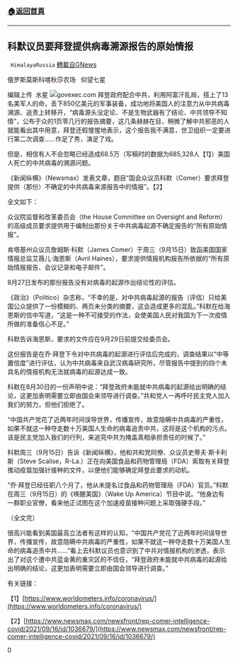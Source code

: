 ###  [:house:返回首頁](https://github.com/ourhimalayas/txt)
---


## 科默议员要拜登提供病毒溯源报告的原始情报
` HimalayaRussia` [轉載自GNews](https://gnews.org/zh-hans/1537206/)

俄罗斯莫斯科喀秋莎农场   仰望七星

编辑上传  水星
![](https://assets.gnews.org/wp-content/uploads/2021/09/C-4.jpg)govexec.com
拜登政府配合中共，利用阿富汗乱局，搭上了13名美军人的命，丢下850亿美元的军事装备，成功地将美国人的注意力从中共病毒溯源、追责上转移开，“病毒源头没定论、不是生物武器有了结论、中共领导不知情”，公布于众的1页零几行的报告摘要，这几条赫赫在目，稍微了解中共邪恶的人就能看出其中用意，拜登还假惺惺地表示，这个报告我不满意，世卫组织一定要进行第二次调查……作足了秀，演足了戏。

但是，相信有人不会忽略已经造成68.5万（写稿时的数据为685,328人【1】）美国人死亡的中共病毒的溯源问题。

《新闻纵横》（Newsmax）发表文章，题目“国会众议员科默（Comer）要求拜登提供（那份）不确定的中共病毒来源报告中的情报”。【2】

全文如下：

众议院监督和改革委员会（the House Committee on Oversight and Reform）的高级成员要求提供用于编制出那份关于中共病毒起源不确定报告的“所有原始情报”。

肯塔基州众议员詹姆斯·科默（James Comer）于周三（9月15日）致函美国国家情报总监艾薇儿·海恩斯（Avril Haines），要求提供情报机构报告所依据的“所有原始情报报告、会议记录和电子邮件”。

8月27日发布的那份报告没有对病毒的起源作出结论性的评估。

《政治》（Politico）杂志称，“不幸的是，对中共病毒起源的报告（评估）只给美国公众提供了一份模糊的、两页未分类的摘要，这会造成更多的混乱。”科默在给海恩斯的信中写道，“这是一种不可接受的作法，会使美国人民对我国为下一次疫情所做的准备信心不足。”

科默告诉海恩斯，要求的文件应在9月29日前提交给委员会。

这份报告是在乔·拜登下令对中共病毒的起源进行评估后完成的，调查结果以“中等置信度”进行评估，认为中共病毒来自武汉病毒研究所，尽管报告中提到的四个未具名的情报机构无法就病毒的起源达成一致。

科默在8月30日的一份声明中说：“拜登政府未能就中共病毒的起源给出明确的结论，这更加表明需要立即由国会来领导进行调查。”共和党人一再呼吁民主党人加入我们的努力，但他们拒绝了。

“中国共产党花了近两年时间误导世界，传播宣传，故意隐瞒中共病毒的严重性，如果不就这一种夺走数十万美国人生命的病毒追责中共，这将是这个机构的污点。该是民主党加入我们的行列，来追究中共为掩盖真相承担责任的时候了。”

科默周三（9月15日）告诉《新闻纵横》，他和共和党同僚、众议员史蒂夫·斯卡利斯（Steve Scalise，R-La.）正在向美国食品和药物管理局（FDA）索取有关拜登推动疫苗加强针接种的文件，以便他们能够确定拜登此要求的动机。

“乔·拜登已经任职八个月了，他从未提名过食品和药物管理局（FDA）官员。”科默在周三（9月15日）的《唤醒美国》（Wake Up America）节目中说。“他身边有一群职业官僚，看来他正试图在这个加速疫苗接种问题上采取强硬手段。”

（全文完）

很高兴能看到美国最高立法者有这样的认知，“中国共产党花了近两年时间误导世界，传播宣传，故意隐瞒中共病毒的严重性，如果不就这一种夺走数十万美国人生命的病毒追责中共……”看上去科默议员也意识到了中共对情报机构的渗透，表示出了对这个遭中共蓝金黄的重灾区的不信任，“拜登政府未能就中共病毒的起源给出明确的结论，这更加表明需要立即由国会领导进行调查。”

有关链接：

【1】[https://www.worldometers.info/coronavirus/](https://www.worldometers.info/coronavirus/)

【2】[https://www.newsmax.com/newsfront/rep-comer-intelligence-covid/2021/09/16/id/1036679/](https://www.newsmax.com/newsfront/rep-comer-intelligence-covid/2021/09/16/id/1036679/)

0

